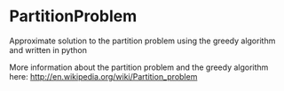 PartitionProblem
===============

Approximate solution to the partition problem using the greedy algorithm and written in python

More information about the partition problem and the greedy algorithm here: http://en.wikipedia.org/wiki/Partition_problem
